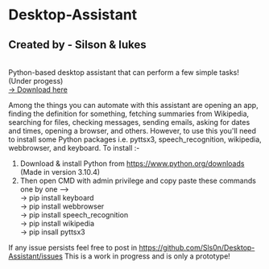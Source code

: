 <h1> Desktop-Assistant </h1>
<h2>Created by - Silson & Iukes</h2> <br>
Python-based desktop assistant that can perform a few simple tasks! (Under progess) <br>
<a href="https://drive.google.com/file/d/1FvHHTPKFjfyyrdiBqYH3uYZgzR9IkIKq/view?usp=sharing"> &rarr; Download here </a>

Among the things you can automate with this assistant are opening an app, finding the definition for something, fetching summaries from Wikipedia, searching for files, checking messages, sending emails, asking for dates and times, opening a browser, and others.
However, to use this you'll need to install some Python packages i.e. pyttsx3, speech_recognition, wikipedia, webbrowser, and keyboard.
To install :-
1) Download & install Python from https://www.python.org/downloads (Made in version 3.10.4)
2) Then open CMD with admin privilege and copy paste these commands one by one --> <br>
         → pip install keyboard<br>
         → pip install webbrowser<br>
         → pip install speech_recognition<br>
         → pip install wikipedia<br>
         → pip insall pyttsx3<br>

If any issue persists feel free to post in https://github.com/Sls0n/Desktop-Assistant/issues
This is a work in progress and is only a prototype!

